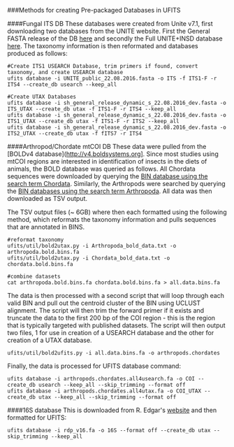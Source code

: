 ###Methods for creating Pre-packaged Databases in UFITS

####Fungal ITS DB
These databases were created from Unite v7.1, first downloading two databases from the UNITE website.  First the General FASTA release of the DB [here](https://unite.ut.ee/sh_files/sh_general_release_s_22.08.2016.zip) and secondly the Full UNITE+INSD database [here](https://unite.ut.ee/sh_files/UNITE_public_22.08.2016.fasta.zip).  The taxonomy information is then reformated and databases produced as follows:
```
#Create ITS1 USEARCH Database, trim primers if found, convert taxonomy, and create USEARCH database
ufits database -i UNITE_public_22.08.2016.fasta -o ITS -f ITS1-F -r ITS4 --create_db usearch --keep_all

#Create UTAX Databases
ufits database -i sh_general_release_dynamic_s_22.08.2016_dev.fasta -o ITS_UTAX --create_db utax -f ITS1-F -r ITS4 --keep_all
ufits database -i sh_general_release_dynamic_s_22.08.2016_dev.fasta -o ITS1_UTAX --create_db utax -f ITS1-F -r ITS2 --keep_all
ufits database -i sh_general_release_dynamic_s_22.08.2016_dev.fasta -o ITS2_UTAX --create_db utax -f fITS7 -r ITS4
```

####Arthropod/Chordate mtCOI DB
These data were pulled from the [BOLDv4 database](http://v4.boldsystems.org].  Since most studies using mtCOI regions are interested in identification of insects in the diets of animals, the BOLD database was queried as follows.  All Chordata sequences were downloaded by querying the [BIN database using the search term Chordata](http://v4.boldsystems.org/index.php/Public_BINSearch?query=Chordata&searchBIN=Search+BINs).  Similarly, the Arthropods were searched by querying the [BIN databases using the search term Arthropoda](http://v4.boldsystems.org/index.php/Public_BINSearch?query=Arthropoda&searchBIN=Search+BINs).  All data was then downloaded as TSV output.

The TSV output files (~ 6GB) where then each formatted using the following method, which reformats the taxonomy information and pulls sequences that are annotated in BINS.
```
#reformat taxonomy
ufits/util/bold2utax.py -i Arthropoda_bold_data.txt -o arthropoda.bold.bins.fa
ufits/util/bold2utax.py -i Chordata_bold_data.txt -o chordata.bold.bins.fa

#combine datasets
cat arthropoda.bold.bins.fa chordata.bold.bins.fa > all.data.bins.fa
```
The data is then processed with a second script that will loop through each valid BIN and pull out the centroid cluster of the BIN using UCLUST alignment.  The script will then trim the forward primer if it exists and truncate the data to the first 200 bp of the COI region - this is the region that is typically targeted with published datasets.  The script will then output two files, 1 for use in creation of a USEARCH database and the other for creation of a UTAX database.
```
ufits/util/bold2ufits.py -i all.data.bins.fa -o arthropods.chordates
```
Finally, the data is processed for UFITS database command:
```
ufits database -i arthropods.chordates.all4usearch.fa -o COI --create_db usearch --keep_all --skip_trimming --format off
ufits database -i arthropods.chordates.all4utax.fa -o COI_UTAX --create_db utax --keep_all --skip_trimming --format off
```

####16S database
This is downloaded from R. Edgar's [website](http://drive5.com/utax/data/rdp_v16.tar.gz) and then formatted for UFITS:
```
ufits database -i rdp_v16.fa -o 16S --format off --create_db utax --skip_trimming --keep_all
```


